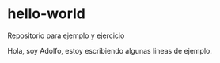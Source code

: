 # hello-world
Repositorio para ejemplo y ejercicio

Hola, soy Adolfo, estoy escribiendo
algunas lineas de ejemplo.

